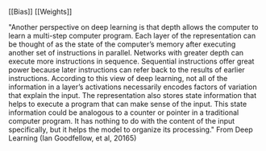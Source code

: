 [[Bias]]
[[Weights]]

 

"Another perspective on deep learning is that depth allows the computer to learn a multi-step computer program. Each layer of the representation can be thought of as the state of the computer’s memory after executing another set of instructions in parallel. Networks with greater depth can execute more instructions in sequence. Sequential instructions offer great power because later instructions can refer back to the results of earlier instructions. According to this view of deep learning, not all of the information in a layer’s activations necessarily encodes factors of variation that explain the input. The representation also stores state information that helps to execute a program that can make sense of the input. This state information could be analogous to a counter or pointer in a traditional computer program. It has nothing to do with the content of the input specifically, but it helps the model to organize its processing."
From Deep Learning (Ian Goodfellow, et al, 20165)